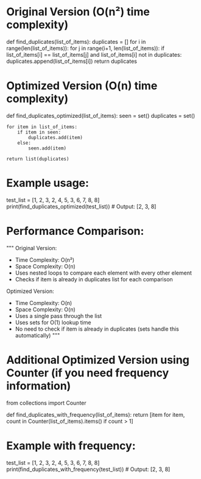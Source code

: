# Original Version (O(n²) time complexity)
def find_duplicates(list_of_items):
    duplicates = []
    for i in range(len(list_of_items)):
        for j in range(i+1, len(list_of_items)):
            if list_of_items[i] == list_of_items[j] and list_of_items[i] not in duplicates:
                duplicates.append(list_of_items[i])
    return duplicates

# Optimized Version (O(n) time complexity)
def find_duplicates_optimized(list_of_items):
    seen = set()
    duplicates = set()
    
    for item in list_of_items:
        if item in seen:
            duplicates.add(item)
        else:
            seen.add(item)
    
    return list(duplicates)

# Example usage:
test_list = [1, 2, 3, 2, 4, 5, 3, 6, 7, 8, 8]
print(find_duplicates_optimized(test_list))  # Output: [2, 3, 8]

# Performance Comparison:
"""
Original Version:
- Time Complexity: O(n²)
- Space Complexity: O(n)
- Uses nested loops to compare each element with every other element
- Checks if item is already in duplicates list for each comparison

Optimized Version:
- Time Complexity: O(n)
- Space Complexity: O(n)
- Uses a single pass through the list
- Uses sets for O(1) lookup time
- No need to check if item is already in duplicates (sets handle this automatically)
"""

# Additional Optimized Version using Counter (if you need frequency information)
from collections import Counter

def find_duplicates_with_frequency(list_of_items):
    return [item for item, count in Counter(list_of_items).items() if count > 1]

# Example with frequency:
test_list = [1, 2, 3, 2, 4, 5, 3, 6, 7, 8, 8]
print(find_duplicates_with_frequency(test_list))  # Output: [2, 3, 8]
